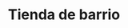 ---
title: "Tienda de barrio"
url: /ciudad-satelite/tienda-de-barrio-avenida-ciudad-satelite/
shop: general
---